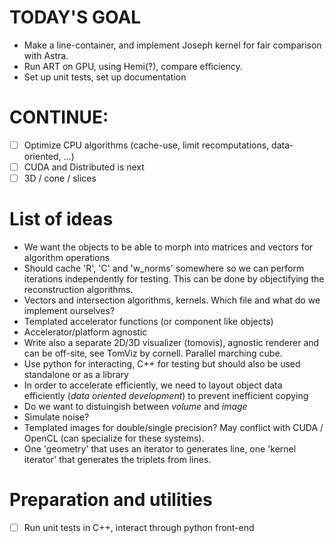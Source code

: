 # TODAY'S GOAL
- Make a line-container, and implement Joseph kernel for fair comparison with Astra.
- Run ART on GPU, using Hemi(?), compare efficiency.
- Set up unit tests, set up documentation

# CONTINUE:
* [ ] Optimize CPU algorithms (cache-use, limit recomputations, data-oriented, ...)
* [ ] CUDA and Distributed is next
* [ ] 3D / cone / slices

# List of ideas
* We want the objects to be able to morph into matrices and vectors for algorithm operations
* Should cache 'R', 'C' and 'w_norms' somewhere so we can perform iterations independently for testing. This can be done by objectifying the reconstruction algorithms.
* Vectors and intersection algorithms, kernels. Which file and what do we implement ourselves?
* Templated accelerator functions (or component like objects)
* Accelerator/platform agnostic
* Write also a separate 2D/3D visualizer (tomovis), agnostic renderer and can be off-site, see TomViz by cornell. Parallel marching cube.
* Use python for interacting, C++ for testing but should also be used standalone or as a library
* In order to accelerate efficiently, we need to layout object data efficiently (*data oriented development*) to prevent inefficient copying
* Do we want to distuingish between *volume* and *image*
* Simulate noise?
* Templated images for double/single precision? May conflict with CUDA / OpenCL (can specialize for these systems).
* One 'geometry' that uses an iterator to generates line, one 'kernel iterator' that generates the triplets from lines.

# Preparation and utilities
* [ ] Run unit tests in C++, interact through python front-end
